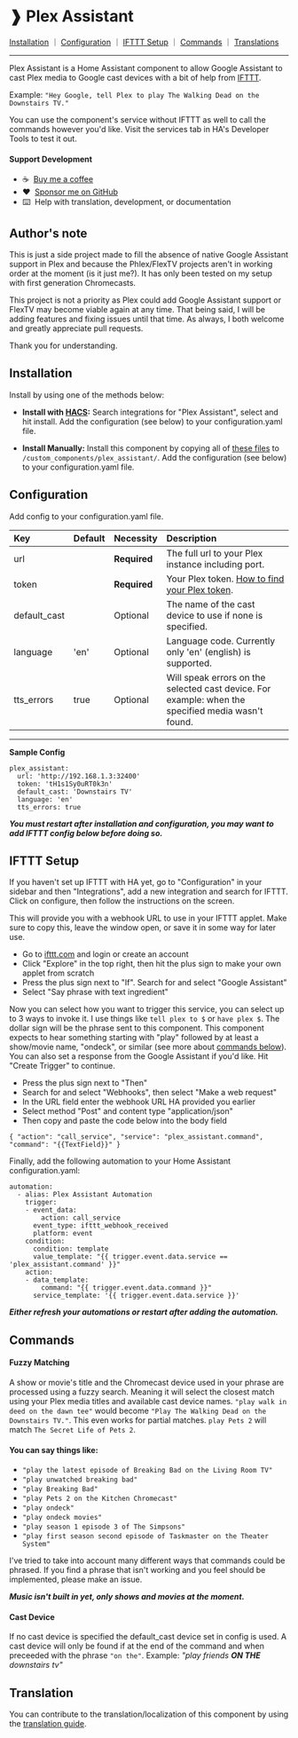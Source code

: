 # ❱ Plex Assistant

[Installation](#installation) ｜ [Configuration](#configuration) ｜ [IFTTT Setup](#ifttt-setup) ｜ [Commands](#commands) ｜ [Translations](#translation)<br><hr>

Plex Assistant is a Home Assistant component to allow Google Assistant to cast Plex media to Google cast devices with a bit of help from [IFTTT](https://ifttt.com/).

Example: `"Hey Google, tell Plex to play The Walking Dead on the Downstairs TV."`

You can use the component's service without IFTTT as well to call the commands however you'd like. Visit the services tab in HA's Developer Tools to test it out.

#### Support Development
- :coffee:&nbsp;&nbsp;[Buy me a coffee](https://www.buymeacoffee.com/FgwNR2l)
- :heart:&nbsp;&nbsp;[Sponsor me on GitHub](https://github.com/sponsors/maykar)
- :keyboard:&nbsp;&nbsp;Help with translation, development, or documentation

## Author's note
This is just a side project made to fill the absence of native Google Assistant support in Plex and because the Phlex/FlexTV projects aren't in working order at the moment (is it just me?). It has only been tested on my setup with first generation Chromecasts.

This project is not a priority as Plex could add Google Assistant support or FlexTV may become viable again at any time. That being said, I will be adding features and fixing issues until that time. As always, I both welcome and greatly appreciate pull requests.

Thank you for understanding.

## Installation
Install by using one of the methods below:

* **Install with [HACS](https://hacs.xyz/):** Search integrations for "Plex Assistant", select and hit install. Add the configuration (see below) to your configuration.yaml file.

* **Install Manually:** Install this component by copying all of [these files](https://github.com/maykar/plex_assistant/tree/master/custom_components/plex_assistant) to `/custom_components/plex_assistant/`. Add the configuration (see below) to your configuration.yaml file.

## Configuration
Add config to your configuration.yaml file.

| Key          | Default | Necessity | Description
| :--          | :------ | :-------- | :----------
| url          |         | **Required** | The full url to your Plex instance including port.
| token        |         | **Required** | Your Plex token. [How to find your Plex token](https://support.plex.tv/articles/204059436-finding-an-authentication-token-x-plex-token/).
| default_cast |         | Optional     | The name of the cast device to use if none is specified.
| language     | 'en'    | Optional     | Language code. Currently only 'en' (english) is supported.
| tts_errors   | true    | Optional     | Will speak errors on the selected cast device. For example: when the specified media wasn't found.

<hr>

**Sample Config**
```
plex_assistant:
  url: 'http://192.168.1.3:32400'
  token: 'tH1s1Sy0uRT0k3n'
  default_cast: 'Downstairs TV'
  language: 'en'
  tts_errors: true
```

***You must restart after installation and configuration, you may want to add IFTTT config below before doing so.*** 

## IFTTT Setup

If you haven't set up IFTTT with HA yet, go to "Configuration" in your sidebar and then "Integrations", add a new integration and search for IFTTT. Click on configure, then follow the instructions on the screen.

This will provide you with a webhook URL to use in your IFTTT applet. Make sure to copy this, leave the window open, or save it in some way for later use.

* Go to [ifttt.com](https://ifttt.com/) and login or create an account
* Click "Explore" in the top right, then hit the plus sign to make your own applet from scratch
* Press the plus sign next to "If". Search for and select "Google Assistant"
* Select "Say phrase with text ingredient"

Now you can select how you want to trigger this service, you can select up to 3 ways to invoke it. I use things like `tell plex to $` or `have plex $`. The dollar sign will be the phrase sent to this component. This component expects to hear something starting with "play" followed by at least a show/movie name, "ondeck", or similar (see more about [commands below](#commands)). You can also set a response from the Google Assistant if you'd like. Hit "Create Trigger" to continue.

* Press the plus sign next to "Then"
* Search for and select "Webhooks", then select "Make a web request"
* In the URL field enter the webhook URL HA provided you earlier
* Select method "Post" and content type "application/json"
* Then copy and paste the code below into the body field

`{ "action": "call_service", "service": "plex_assistant.command", "command": "{{TextField}}" }`

Finally, add the following automation to your Home Assistant configuration.yaml:

```
automation:
  - alias: Plex Assistant Automation
    trigger:
    - event_data:
        action: call_service
      event_type: ifttt_webhook_received
      platform: event
    condition:
      condition: template
      value_template: "{{ trigger.event.data.service == 'plex_assistant.command' }}"
    action:
    - data_template:
        command: "{{ trigger.event.data.command }}"
      service_template: '{{ trigger.event.data.service }}'
```

***Either refresh your automations or restart after adding the automation.*** 

## Commands

#### Fuzzy Matching
A show or movie's title and the Chromecast device used in your phrase are processed using a fuzzy search. Meaning it will select the closest match using your Plex media titles and available cast device names. `"play walk in deed on the dawn tee"` would become `"Play The Walking Dead on the Downstairs TV."`. This even works for partial matches. `play Pets 2` will match `The Secret Life of Pets 2`.

#### You can say things like:
* `"play the latest episode of Breaking Bad on the Living Room TV"`
* `"play unwatched breaking bad"`
* `"play Breaking Bad"`
* `"play Pets 2 on the Kitchen Chromecast"`
* `"play ondeck"`
* `"play ondeck movies"`
* `"play season 1 episode 3 of The Simpsons"`
* `"play first season second episode of Taskmaster on the Theater System"`

I've tried to take into account many different ways that commands could be phrased. If you find a phrase that isn't working and you feel should be implemented, please make an issue.

***Music isn't built in yet, only shows and movies at the moment.***

#### Cast Device
If no cast device is specified the default_cast device set in config is used. A cast device will only be found if at the end of the command and when preceeded with the phrase `"on the"`. Example: *"play friends **ON THE** downstairs tv"*

## Translation
You can contribute to the translation/localization of this component by using the [translation guide](translation.md).
